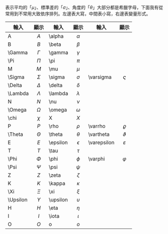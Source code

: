 表示平均的「$\mu$」、標準差的「$\sigma$」、角度的「$\theta$」大部分都是希臘字母，下面我有從常用到不常用大致依序排列。左邊表大寫，中間表小寫，右邊表變量形式。

| 輸入       |     顯示     | 輸入       |     顯示     | 輸入          |      顯示       |
| -------- | :--------: | -------- | :--------: | ----------- | :-----------: |
| A        |    $A$     | \alpha   |  $\alpha$  |             |               |
| B        |    $B$     | \beta    |  $\beta$   |             |               |
| \Gamma   |  $\Gamma$  | \gamma   |  $\gamma$  |             |               |
| \Pi      |   $\Pi$    | \pi      |   $\pi$    |             |               |
| M        |    $M$     | \mu      |   $\mu$    |             |               |
| \Sigma   |  $\Sigma$  | \sigma   |  $\sigma$  | \varsigma   |  $\varsigma$  |
| \Delta   |  $\Delta$  | \delta   |  $\delta$  |             |               |
| \Lambda  | $\Lambda$  | \lambda  | $\lambda$  |             |               |
| N        |    $N$     | \nu      |   $\nu$    |             |               |
| \Omega   |  $\Omega$  | \omega   |  $\omega$  |             |               |
| \chi     |   $\chi$   | X        |    $X$     |             |               |
| P        |    $P$     | \rho     |   $\rho$   | \varrho     |   $\varrho$   |
| \Theta   |  $\Theta$  | \theta   |  $\theta$  | \vartheta   |  $\vartheta$  |
| E        |    $E$     | \epsilon | $\epsilon$ | \varepsilon | $\varepsilon$ |
| T        |    $T$     | \tau     |   $\tau$   |             |               |
| \Phi     |   $\Phi$   | \phi     |   $\phi$   | \varphi     |   $\varphi$   |
| \Psi     |   $\Psi$   | \psi     |   $\psi$   |             |               |
| Z        |    $Z$     | \zeta    |  $\zeta$   |             |               |
| K        |    $K$     | \kappa   |  $\kappa$  |             |               |
| \Xi      |   $\Xi$    | \xi      |   $\xi$    |             |               |
| \Upsilon | $\Upsilon$ | \upsilon | $\upsilon$ |             |               |
| H        |    $H$     | \eta     |   $\eta$   |             |               |
| I        |    $I$     | \iota    |  $\iota$   |             |               |
| O        |    $O$     | o        |    $o$     |             |               |

